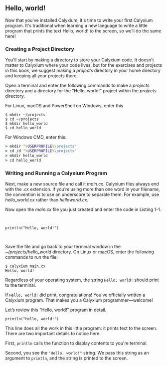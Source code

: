 ## Hello, world!

Now that you've installed Calyxium, it's time to write your first Calyxium program. It's traditional when learning a new language to write a little program that prints the text Hello, world! to the screen, so we’ll do the same here!

### Creating a Project Directory

You'll start by making a directory to store your Calyxium code. It doesn't matter to Calyxium where your code lives, but for the exercises and projects in this book, we suggest making a _projects_ directory in your home directory and keeping all
your projects there.

Open a terminal and enter the following commands to make a _projects_ directory
and a directory for the “Hello, world!” project within the _projects_ directory.

For Linux, macOS and PowerShell on Windows, enter this

```console
$ mkdir ~/projects
$ cd ~/projects
$ mkdir hello_world
$ cd hello_world
```
For Windows CMD, enter this:

```cmd
> mkdir "%USERPROFILE%\projects"
> cd /d "%USERPROFILE%\projects"
> mkdir hello_world
> cd hello_world
```

### Writing and Running a Calyxium Program

Next, make a new source file and call it _main.cx_. Calyxium files always end with
the _.cx_ extension. If you’re using more than one word in your filename, the
convention is to use an underscore to separate them. For example, use
_hello_world.cx_ rather than _helloworld.cx_.

Now open the _main.cx_ file you just created and enter the code in Listing 1-1.

<Listing number="1-1" file-name="main.cx" caption="A program that prints `Hello, world!`">

```calyxium
println("Hello, world!")
```

</Listing>

Save the file and go back to your terminal window in the
_~/projects/hello_world_ directory. On Linux or macOS, enter the following
commands to run the file:

```console
$ calyxium main.cx
Hello, world!
```

Regardless of your operating system, the string `Hello, world!` should print to
the terminal.

If `Hello, world!` did print, congratulations! You’ve officially written a Calyxium
program. That makes you a Calyxium programmer—welcome!

Let’s review this “Hello, world!” program in detail.

```calyxium
println("Hello, world!")
```

This line does all the work in this little program: it prints text to the screen. There are two important details to notice here.

First, `println` calls the function to display contents to you're terminal.

Second, you see the `"Hello, world!"` string. We pass this string as an argument to `println`, and the string is printed to the screen.
